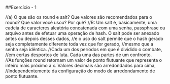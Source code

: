##Exercício - 1

//a) O que são os round e salt? Que valores são recomendados para o round? Que valor você usou? Por quê?
//R: Um salt é, basicamente, uma cadeia de caracteres aleatória concatenada com uma senha, passphrase ou arquivo antes de efetuar uma operação de hash. O salt pode ser anexado antes ou depois desses dados, 
//e o uso do salt permite que o hash gerado seja completamente diferente toda vez que for gerado, 
//mesmo que a senha seja idêntica.
//Cada um dos períodos em que é dividido o combate, 
//em certas desportos de luta. Cada uma das partes de um confronto.  
//As funções round retornam um valor de ponto flutuante que representa o inteiro mais próximo a x. Valores decimais são arredondados para cima, 
//independentemente da configuração do modo de arredondamento de ponto flutuante.